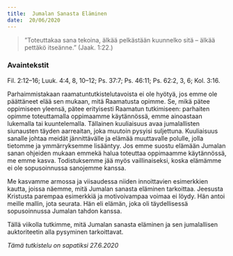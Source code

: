 ```yaml
---
title:  Jumalan Sanasta Eläminen
date:  20/06/2020
---
```


> <p></p>
> ”Toteuttakaa sana tekoina, älkää pelkästään kuunnelko sitä – älkää pettäkö itseänne.” (Jaak. 1:22.)

### Avaintekstit
Fil. 2:12–16;  Luuk. 4:4, 8, 10–12;  Ps. 37:7;  Ps. 46:11;  Ps. 62:2, 3, 6;  Kol. 3:16.

Parhaimmistakaan raamatuntutkistelutavoista ei ole hyötyä, jos emme ole päättäneet elää sen mukaan, mitä Raamatusta opimme. Se, mikä pätee oppimiseen yleensä, pätee erityisesti Raamatun tutkimiseen: parhaiten opimme toteuttamalla oppimaamme käytännössä, emme ainoastaan lukemalla tai kuuntelemalla. Tällainen kuuliaisuus avaa jumalallisten siunausten täyden aarreaitan, joka muutoin pysyisi suljettuna. Kuuliaisuus sanalle johtaa meidät jännittävälle ja elämää muuttavalle polulle, jolla tietomme ja ymmärryksemme lisääntyy. Jos emme suostu elämään Jumalan sanan ohjeiden mukaan emmekä halua toteuttaa oppimaamme käytännössä, me emme kasva. Todistuksemme jää myös vaillinaiseksi, koska elämämme ei ole sopusoinnussa sanojemme kanssa.

Me kasvamme armossa ja viisaudessa niiden innoittavien esimerkkien kautta, joissa näemme, mitä Jumalan sanasta eläminen tarkoittaa. Jeesusta Kristusta parempaa esimerkkiä ja motivoivampaa voimaa ei löydy. Hän antoi meille mallin, jota seurata. Hän eli elämän, joka oli täydellisessä sopusoinnussa Jumalan tahdon kanssa.

Tällä viikolla tutkimme, mitä Jumalan sanasta eläminen ja sen jumalallisen auktoriteetin alla pysyminen tarkoittavat.

_Tämä tutkistelu on sapatiksi 27.6.2020_